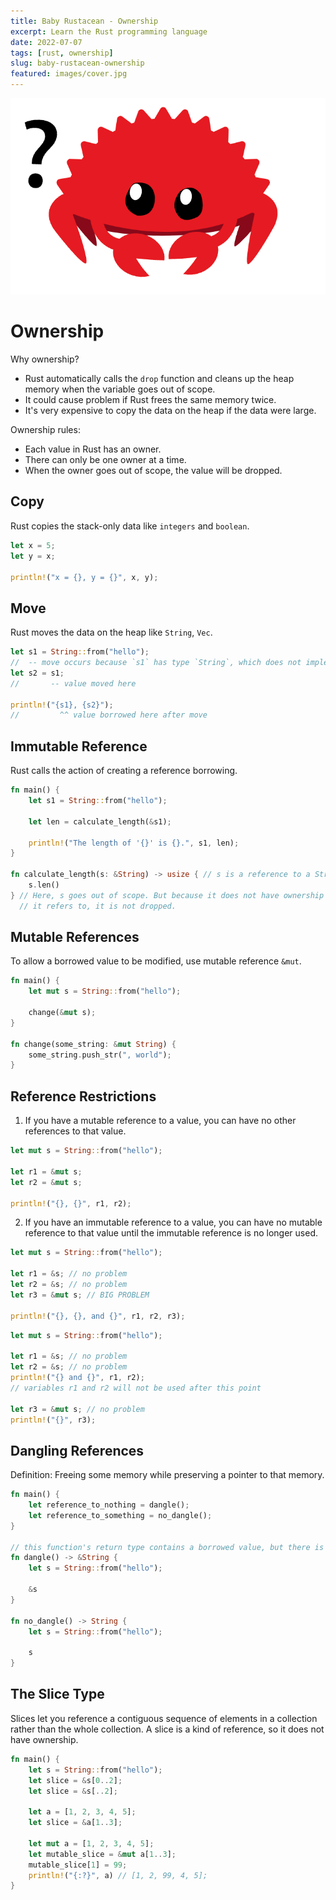 ```yaml
---
title: Baby Rustacean - Ownership
excerpt: Learn the Rust programming language
date: 2022-07-07
tags: [rust, ownership]
slug: baby-rustacean-ownership
featured: images/cover.jpg
---
```


![cover](./images/cover.jpg)

# Ownership

Why ownership?

- Rust automatically calls the `drop` function and cleans up the heap memory when the variable goes out of scope.
- It could cause problem if Rust frees the same memory twice.
- It's very expensive to copy the data on the heap if the data were large.

Ownership rules:

- Each value in Rust has an owner.
- There can only be one owner at a time.
- When the owner goes out of scope, the value will be dropped.

## Copy

Rust copies the stack-only data like `integers` and `boolean`.

```rust
let x = 5;
let y = x;

println!("x = {}, y = {}", x, y);
```

## Move

Rust moves the data on the heap like `String`, `Vec`.

```rust
let s1 = String::from("hello");
//  -- move occurs because `s1` has type `String`, which does not implement the `Copy` trait
let s2 = s1;
//       -- value moved here

println!("{s1}, {s2}");
//         ^^ value borrowed here after move
```

## Immutable Reference

Rust calls the action of creating a reference borrowing.

```rust
fn main() {
    let s1 = String::from("hello");

    let len = calculate_length(&s1);

    println!("The length of '{}' is {}.", s1, len);
}

fn calculate_length(s: &String) -> usize { // s is a reference to a String
    s.len()
} // Here, s goes out of scope. But because it does not have ownership of what
  // it refers to, it is not dropped.
```

## Mutable References

To allow a borrowed value to be modified, use mutable reference `&mut`.

```rust
fn main() {
    let mut s = String::from("hello");

    change(&mut s);
}

fn change(some_string: &mut String) {
    some_string.push_str(", world");
}
```

## Reference Restrictions

1. If you have a mutable reference to a value, you can have no other references to that value.

```rust
let mut s = String::from("hello");

let r1 = &mut s;
let r2 = &mut s;

println!("{}, {}", r1, r2);
```

2. If you have an immutable reference to a value, you can have no mutable reference to that value until the immutable reference is no longer used.

```rust
let mut s = String::from("hello");

let r1 = &s; // no problem
let r2 = &s; // no problem
let r3 = &mut s; // BIG PROBLEM

println!("{}, {}, and {}", r1, r2, r3);
```

```rust
let mut s = String::from("hello");

let r1 = &s; // no problem
let r2 = &s; // no problem
println!("{} and {}", r1, r2);
// variables r1 and r2 will not be used after this point

let r3 = &mut s; // no problem
println!("{}", r3);
```

## Dangling References

Definition: Freeing some memory while preserving a pointer to that memory.

```rust
fn main() {
    let reference_to_nothing = dangle();
    let reference_to_something = no_dangle();
}

// this function's return type contains a borrowed value, but there is no value for it to be borrowed from
fn dangle() -> &String {
    let s = String::from("hello");

    &s
}

fn no_dangle() -> String {
    let s = String::from("hello");

    s
}
```

## The Slice Type

Slices let you reference a contiguous sequence of elements in a collection rather than the whole collection. A slice is a kind of reference, so it does not have ownership.

```rust
fn main() {
    let s = String::from("hello");
    let slice = &s[0..2];
    let slice = &s[..2];

    let a = [1, 2, 3, 4, 5];
    let slice = &a[1..3];

    let mut a = [1, 2, 3, 4, 5];
    let mutable_slice = &mut a[1..3];
    mutable_slice[1] = 99;
    println!("{:?}", a) // [1, 2, 99, 4, 5];
}
```
